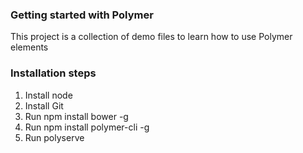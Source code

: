 ### Getting started with Polymer

This project is a collection of demo files to learn how to use Polymer elements

### Installation steps

1. Install node
2. Install Git
3. Run npm install bower -g
4. Run npm install polymer-cli -g
5. Run polyserve
